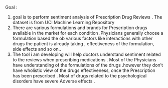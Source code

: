 
Goal : 


1. goal is to perform sentiment analysis of Prescription Drug Reviews . The dataset is from UCI Machine Learning Repository
2. There are various formulations and brands for   Prescription drugs available in the market  for each condition .Physicians generally choose a formulation based the ob various factors like interactions with other drugs the patient is already taking , effectiveness of the formulation, side effects  and so on.. 
3.  The tool i am developing will help doctors understand sentiment related to the reviews  when prescribing medications . Most of the Physicians have understanding of the formulations of the drugs .however they don’t have wholistic view of the drugs effectiveness, once the Prescription has been prescribed . Most of drugs related to the psychological disorders
have severe Adverse effects .
